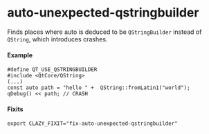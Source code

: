 # auto-unexpected-qstringbuilder

Finds places where auto is deduced to be `QStringBuilder` instead of `QString`, which introduces crashes.

#### Example

    #define QT_USE_QSTRINGBUILDER
    #include <QtCore/QString>
    (...)
    const auto path = "hello " +  QString::fromLatin1("world");
    qDebug() << path; // CRASH

#### Fixits

    export CLAZY_FIXIT="fix-auto-unexpected-qstringbuilder"
